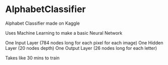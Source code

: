 # AlphabetClassifier
Alphabet Classifier made on Kaggle

Uses Machine Learning to make a basic Neural Network


One Input Layer (784 nodes long for each pixel for each image)
One Hidden Layer (20 nodes depth)
One Output Layer (26 nodes long for each letter)

Takes like 30 mins to train
